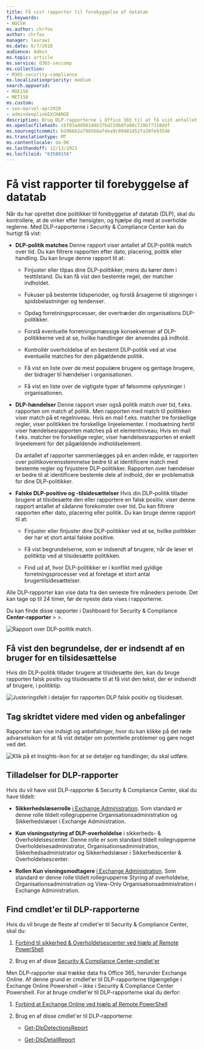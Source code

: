 ```yaml
---
title: Få vist rapporter til forebyggelse af datatab
f1.keywords:
- NOCSH
ms.author: chrfox
author: chrfox
manager: laurawi
ms.date: 6/7/2018
audience: Admin
ms.topic: article
ms.service: O365-seccomp
ms.collection:
- M365-security-compliance
ms.localizationpriority: medium
search.appverid:
- MOE150
- MET150
ms.custom:
- seo-marvel-apr2020
- admindeeplinkEXCHANGE
description: Brug DLP-rapporterne i Office 365 til at få vist antallet af DLP-politik match, tilsidesættelser eller falske positive og se, om de er mest populære over tid.
ms.openlocfilehash: cbf03a4d981d4b37bd22db8fa08c728b77318ddf
ms.sourcegitcommit: b1066b2a798568afdea9c09401d52fa38fe93546
ms.translationtype: MT
ms.contentlocale: da-DK
ms.lasthandoff: 12/13/2021
ms.locfileid: "63589156"
---
```

# <a name="view-the-reports-for-data-loss-prevention"></a>Få vist rapporter til forebyggelse af datatab

Når du har oprettet dine politikker til forebyggelse af datatab (DLP), skal du kontrollere, at de virker efter hensigten, og hjælpe dig med at overholde reglerne. Med DLP-rapporterne i Security &amp; Compliance Center kan du hurtigt få vist:
  
- **DLP-politik matches** Denne rapport viser antallet af DLP-politik match over tid. Du kan filtrere rapporten efter dato, placering, politik eller handling. Du kan bruge denne rapport til at: 
    
  - Finjuster eller tilpas dine DLP-politikker, mens du kører dem i testtilstand. Du kan få vist den bestemte regel, der matcher indholdet.
    
  - Fokuser på bestemte tidsperioder, og forstå årsagerne til stigninger i spidsbelastninger og tendenser.
    
  - Opdag forretningsprocesser, der overtræder din organisations DLP-politikker.
    
  - Forstå eventuelle forretningsmæssige konsekvenser af DLP-politikkerne ved at se, hvilke handlinger der anvendes på indhold.
    
  - Kontrollér overholdelse af en bestemt DLP-politik ved at vise eventuelle matches for den pågældende politik.
    
  - Få vist en liste over de mest populære brugere og gentage brugere, der bidrager til hændelser i organisationen.
    
  - Få vist en liste over de vigtigste typer af følsomme oplysninger i organisationen.
    
- **DLP-hændelser** Denne rapport viser også politik match over tid, f.eks. rapporten om match af politik. Men rapporten med match til politikken viser match på et regelniveau. Hvis en mail f.eks. matcher tre forskellige regler, viser politikken tre forskellige linjeelementer. I modsætning hertil viser hændelsesrapporten matches på et elementniveau; Hvis en mail f.eks. matcher tre forskellige regler, viser hændelsesrapporten et enkelt linjeelement for det pågældende indholdselement. 
    
  Da antallet af rapporter sammenlægges på en anden måde, er rapporten over politikoverensstemmelse bedre til at identificere match med bestemte regler og finjustere DLP-politikker. Rapporten over hændelser er bedre til at identificere bestemte dele af indhold, der er problematisk for dine DLP-politikker.
    
- **Falske DLP-positive og -tilsidesættelser** Hvis din DLP-politik tillader brugere at tilsidesætte den eller rapportere en falsk positiv, viser denne rapport antallet af sådanne forekomster over tid. Du kan filtrere rapporten efter dato, placering eller politik. Du kan bruge denne rapport til at: 
    
  - Finjuster eller finjuster dine DLP-politikker ved at se, hvilke politikker der har et stort antal falske positive.
    
  - Få vist begrundelserne, som er indsendt af brugere, når de løser et politiktip ved at tilsidesætte politikken.
    
  - Find ud af, hvor DLP-politikker er i konflikt med gyldige forretningsprocesser ved at foretage et stort antal brugertilsidesættelser.
    
Alle DLP-rapporter kan vise data fra den seneste fire måneders periode. Det kan tage op til 24 timer, før de nyeste data vises i rapporterne.
  
Du kan finde disse rapporter i Dashboard for Security &amp; Compliance **Center-rapporter** \> \>.
  
![Rapport over DLP-politik match.](../media/117d20c9-d379-403f-ad68-1f5cd6c4e5cf.png)
  
## <a name="view-the-justification-submitted-by-a-user-for-an-override"></a>Få vist den begrundelse, der er indsendt af en bruger for en tilsidesættelse

Hvis din DLP-politik tillader brugere at tilsidesætte den, kan du bruge rapporten falsk positiv og tilsidesætte til at få vist den tekst, der er indsendt af brugere, i politiktip.
  
![Justeringsfelt i detaljer for rapporten DLP falsk positiv og tilsidesæt.](../media/e11e3126-026d-4e77-a16d-74a0686d1fa3.png)
  
## <a name="take-action-on-insights-and-recommendations"></a>Tag skridtet videre med viden og anbefalinger

Rapporter kan vise indsigt og anbefalinger, hvor du kan klikke på det røde advarselsikon for at få vist detaljer om potentielle problemer og gøre noget ved det.
  
![Klik på et Insights-ikon for at se detaljer og handlinger, du skal udføre.](../media/51782036-7299-4960-8175-75c2b1637159.png)
  
## <a name="permissions-for-dlp-reports"></a>Tilladelser for DLP-rapporter

Hvis du vil have vist DLP-rapporter & Security & Compliance Center, skal du have tildelt:

- **Sikkerhedslæserrolle** <a href="https://go.microsoft.com/fwlink/p/?linkid=2059104" target="_blank">i Exchange Administration</a>. Som standard er denne rolle tildelt rollegrupperne Organisationsadministration og Sikkerhedslæser i Exchange Administration.

- **Kun visningsstyring af DLP-overholdelse** i sikkerheds- & Overholdelsescenter. Denne rolle er som standard tildelt rollegrupperne Overholdelsesadministrator, Organisationsadministration, Sikkerhedsadministrator og Sikkerhedslæser i Sikkerhedscenter & Overholdelsescenter.

- **Rollen Kun visningsmodtagere** <a href="https://go.microsoft.com/fwlink/p/?linkid=2059104" target="_blank">i Exchange Administration</a>. Som standard er denne rolle tildelt rollegrupperne Styring af overholdelse, Organisationsadministration og View-Only Organisationsadministration i Exchange Administration.

## <a name="find-the-cmdlets-for-the-dlp-reports"></a>Find cmdlet'er til DLP-rapporterne

Hvis du vil bruge de fleste af cmdlet'er til Security &amp; Compliance Center, skal du:
  
1. [Forbind til sikkerhed &amp; Overholdelsescenter ved hjælp af Remote PowerShell](/powershell/exchange/connect-to-scc-powershell)
    
2. Brug en af disse [Security &amp; Compliance Center-cmdlet'er](/powershell/exchange/exchange-online-powershell)
    
Men DLP-rapporter skal trække data fra Office 365, herunder Exchange Online. Af denne grund er cmdlet'er til DLP-rapporterne tilgængelige i Exchange Online Powershell – ikke i Security &amp; Compliance Center Powershell. For at bruge cmdlet'er til DLP-rapporterne skal du derfor:
  
1. [Forbind at Exchange Online ved hjælp af Remote PowerShell](/powershell/exchange/connect-to-exchange-online-powershell)
    
2. Brug en af disse cmdlet'er til DLP-rapporterne:
    
      - [Get-DlpDetectionsReport](/powershell/module/exchange/get-dlpdetectionsreport)
    
      - [Get-DlpDetailReport](/powershell/module/exchange/get-dlpdetailreport)
